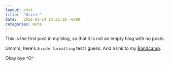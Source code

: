```yaml
---
layout: post
title:  "Hiiii~"
date:   2021-01-14 14:23:18 -0500
categories: meta
---
```

This is the first post in my blog, so that it is not an empty blog with no posts.

Ummm, here's a `code formatting` test I guess. And a link to my [Bandcamp][jess-bandcamp].

Okay bye ^O^

[jess-bandcamp]: https://jessicarobo.bandcamp.com/releases
